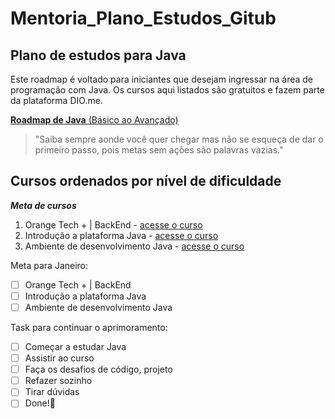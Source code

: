 # Mentoria_Plano_Estudos_Gitub

## Plano de estudos para Java

Este roadmap é voltado para iniciantes que desejam ingressar na área de programação com Java. Os cursos aqui listados são gratuitos e fazem parte da plataforma DIO.me. 

[**Roadmap de Java** (Básico ao Avançado)](https://github.com/julianazanelatto/roadmap_java_repo/blob/main/README.md)

> "Saiba sempre aonde você quer chegar mas não se esqueça de dar o primeiro passo, pois metas sem ações são palavras vazias."

## Cursos ordenados por nível de dificuldade

__*Meta de cursos*__

1. Orange Tech + | BackEnd - [acesse o curso](https://web.dio.me/track/2aeff5aa-bb23-4141-8109-20fa42b58ff7)
2. Introdução a plataforma Java - [acesse o curso](https://web.dio.me/course/introducao-ao-ecossistema-e-documentacao-java/learning/54e1ad91-8842-4065-bc89-37329f54f0cd)
3. Ambiente de desenvolvimento Java - [acesse o curso](https://web.dio.me/course/configurando-ambiente-de-desenvolvimento-java-no-linux/learning/0668bbda-e32e-44bc-9100-d9dd781bdf8f)


Meta para Janeiro:
- [ ] Orange Tech + | BackEnd
- [ ] Introdução a plataforma Java
- [ ] Ambiente de desenvolvimento Java

Task para continuar o aprimoramento:
- [ ] Começar a estudar Java
- [ ] Assistir ao curso
- [ ] Faça os desafios de código, projeto
- [ ] Refazer sozinho 
- [ ] Tirar dúvidas
- [ ] Done!🎉
